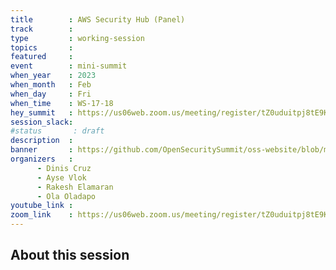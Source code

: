 ```yaml
---
title        : AWS Security Hub (Panel)  
track        :
type         : working-session
topics       :
featured     :
event        : mini-summit
when_year    : 2023
when_month   : Feb
when_day     : Fri
when_time    : WS-17-18
hey_summit   : https://us06web.zoom.us/meeting/register/tZ0uduitpj8tE9KWHGTBm-juMcWVnvT3jMYH
session_slack:
#status       : draft
description  :
banner       : https://github.com/OpenSecuritySummit/oss-website/blob/main/content/sessions/2023/mini-summits/Feb/AWS%20SECURITY%20HUB.png?raw=true
organizers   :
      - Dinis Cruz
      - Ayse Vlok
      - Rakesh Elamaran
      - Ola Oladapo
youtube_link :
zoom_link    : https://us06web.zoom.us/meeting/register/tZ0uduitpj8tE9KWHGTBm-juMcWVnvT3jMYH
---
```


## About this session
